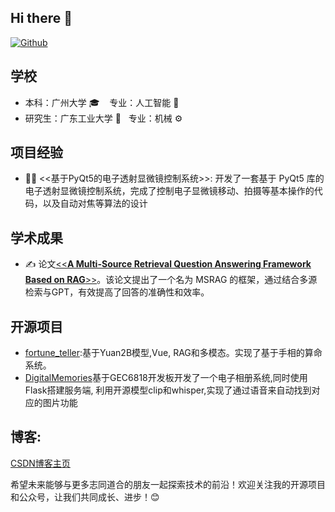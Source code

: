 
## Hi there 👋 
 
[![Github](https://img.shields.io/badge/-Github-000?style=flat&logo=Github&logoColor=white)](https://github.com/gzhuuser)


## **学校**

- 本科：广州大学 🎓    专业：人工智能 🤖
- 研究生：广东工业大学 🏫   专业：机械 ⚙️


## **项目经验**

- 🧑‍🔬 <<基于PyQt5的电子透射显微镜控制系统>>: 开发了一套基于 PyQt5 库的电子透射显微镜控制系统，完成了控制电子显微镜移动、拍摄等基本操作的代码，以及自动对焦等算法的设计



## **学术成果**

- ✍️ 论文[<<**A Multi-Source Retrieval Question Answering Framework Based on RAG**>>](https://arxiv.org/abs/2405.19207)。该论文提出了一个名为 MSRAG 的框架，通过结合多源检索与GPT，有效提高了回答的准确性和效率。


## **开源项目**

- [fortune_teller](https://github.com/gzhuuser/fortune_teller):基于Yuan2B模型,Vue, RAG和多模态。实现了基于手相的算命系统。
- [DigitalMemories](https://github.com/gzhuuser/DigitalMemories)基于GEC6818开发板开发了一个电子相册系统,同时使用Flask搭建服务端, 利用开源模型clip和whisper,实现了通过语音来自动找到对应的图片功能

## 博客:
[CSDN博客主页](https://blog.csdn.net/qq_60489376?type=blog)


希望未来能够与更多志同道合的朋友一起探索技术的前沿！欢迎关注我的开源项目和公众号，让我们共同成长、进步！😊 

